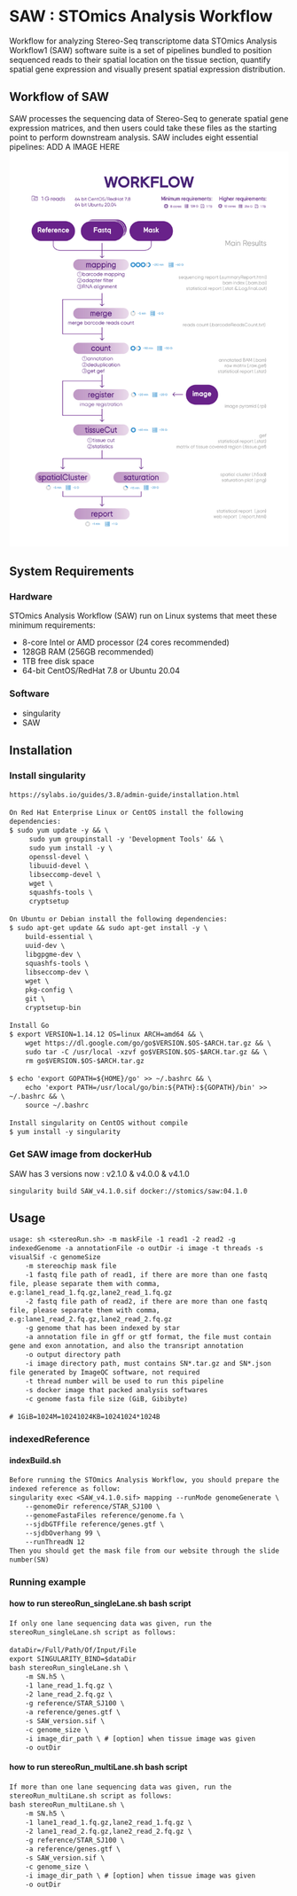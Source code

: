 

# SAW : STOmics Analysis Workflow
Workflow for analyzing Stereo-Seq transcriptome data
STOmics Analysis Workflow1 (SAW) software suite is a set of pipelines bundled to position sequenced reads
to their spatial location on the tissue section, quantify spatial gene expression and visually present spatial
expression distribution. 

##  Workflow of SAW
SAW processes the sequencing data of Stereo-Seq to generate spatial gene expression
matrices, and then users could take these files as the starting point to perform downstream analysis. SAW
includes eight essential pipelines:
ADD A IMAGE HERE 
![wrokflow.png](SAW_v4.1.0_workflow.jpg)

##  System Requirements
###   Hardware

STOmics Analysis Workflow (SAW) run on Linux systems that meet these minimum requirements:
* 8-core Intel or AMD processor (24 cores recommended)
* 128GB RAM (256GB recommended)
* 1TB free disk space
* 64-bit CentOS/RedHat 7.8 or Ubuntu 20.04

###   Software

* singularity
* SAW

##  Installation
###   Install singularity
```
https://sylabs.io/guides/3.8/admin-guide/installation.html

On Red Hat Enterprise Linux or CentOS install the following dependencies:
$ sudo yum update -y && \
     sudo yum groupinstall -y 'Development Tools' && \
     sudo yum install -y \
     openssl-devel \
     libuuid-devel \
     libseccomp-devel \
     wget \
     squashfs-tools \
     cryptsetup

On Ubuntu or Debian install the following dependencies:
$ sudo apt-get update && sudo apt-get install -y \
    build-essential \
    uuid-dev \
    libgpgme-dev \
    squashfs-tools \
    libseccomp-dev \
    wget \
    pkg-config \
    git \
    cryptsetup-bin

Install Go
$ export VERSION=1.14.12 OS=linux ARCH=amd64 && \
    wget https://dl.google.com/go/go$VERSION.$OS-$ARCH.tar.gz && \
    sudo tar -C /usr/local -xzvf go$VERSION.$OS-$ARCH.tar.gz && \
    rm go$VERSION.$OS-$ARCH.tar.gz

$ echo 'export GOPATH=${HOME}/go' >> ~/.bashrc && \
    echo 'export PATH=/usr/local/go/bin:${PATH}:${GOPATH}/bin' >> ~/.bashrc && \
    source ~/.bashrc

Install singularity on CentOS without compile
$ yum install -y singularity
```
###   Get SAW image from dockerHub
SAW has 3 versions now : v2.1.0 & v4.0.0 & v4.1.0
```
singularity build SAW_v4.1.0.sif docker://stomics/saw:04.1.0 
```

##  Usage
```
usage: sh <stereoRun.sh> -m maskFile -1 read1 -2 read2 -g indexedGenome -a annotationFile -o outDir -i image -t threads -s visualSif -c genomeSize
    -m stereochip mask file
    -1 fastq file path of read1, if there are more than one fastq file, please separate them with comma, e.g:lane1_read_1.fq.gz,lane2_read_1.fq.gz
    -2 fastq file path of read2, if there are more than one fastq file, please separate them with comma, e.g:lane1_read_2.fq.gz,lane2_read_2.fq.gz
    -g genome that has been indexed by star
    -a annotation file in gff or gtf format, the file must contain gene and exon annotation, and also the transript annotation
    -o output directory path
    -i image directory path, must contains SN*.tar.gz and SN*.json file generated by ImageQC software, not required
    -t thread number will be used to run this pipeline
    -s docker image that packed analysis softwares
    -c genome fasta file size (GiB, Gibibyte)

# 1GiB=1024M=10241024KB=10241024*1024B
```

###   indexedReference
####    indexBuild.sh
```
Before running the STOmics Analysis Workflow, you should prepare the indexed reference as follow:
singularity exec <SAW_v4.1.0.sif> mapping --runMode genomeGenerate \
    --genomeDir reference/STAR_SJ100 \
    --genomeFastaFiles reference/genome.fa \
    --sjdbGTFfile reference/genes.gtf \
    --sjdbOverhang 99 \
    --runThreadN 12
Then you should get the mask file from our website through the slide number(SN)
```

### Running example
#### how to run stereoRun_singleLane.sh bash script
```
If only one lane sequencing data was given, run the stereoRun_singleLane.sh script as follows:

dataDir=/Full/Path/Of/Input/File 
export SINGULARITY_BIND=$dataDir
bash stereoRun_singleLane.sh \
    -m SN.h5 \
    -1 lane_read_1.fq.gz \
    -2 lane_read_2.fq.gz \
    -g reference/STAR_SJ100 \
    -a reference/genes.gtf \
    -s SAW_version.sif \
    -c genome_size \
    -i image_dir_path \ # [option] when tissue image was given
    -o outDir
```
#### how to run stereoRun_multiLane.sh bash script
```
If more than one lane sequencing data was given, run the stereoRun_multiLane.sh script as follows:
bash stereoRun_multiLane.sh \
    -m SN.h5 \
    -1 lane1_read_1.fq.gz,lane2_read_1.fq.gz \
    -2 lane1_read_2.fq.gz,lane2_read_2.fq.gz \
    -g reference/STAR_SJ100 \
    -a reference/genes.gtf \
    -s SAW_version.sif \
    -c genome_size \
    -i image_dir_path \ # [option] when tissue image was given
    -o outDir
```
